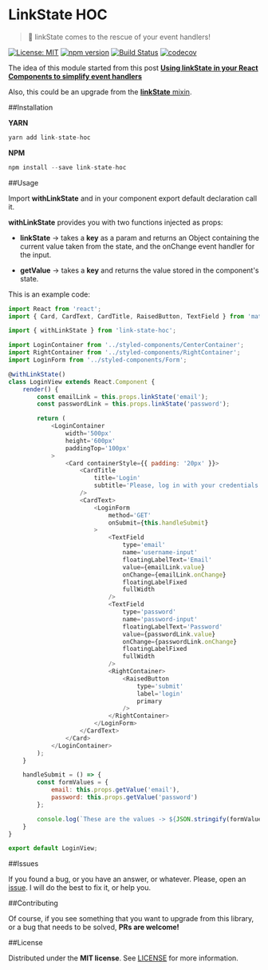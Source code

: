 # LinkState HOC
> :fire_engine: linkState comes to the rescue of your event handlers!

[![License: MIT](https://img.shields.io/badge/License-MIT-brightgreen.svg)](https://opensource.org/licenses/MIT) [![npm version](https://badge.fury.io/js/link-state-hoc.svg)](https://badge.fury.io/js/link-state-hoc) [![Build Status](https://travis-ci.org/BlackBoxVision/link-state-hoc.svg?branch=master)](https://travis-ci.org/BlackBoxVision/link-state-hoc) [![codecov](https://codecov.io/gh/BlackBoxVision/link-state-hoc/branch/master/graph/badge.svg)](https://codecov.io/gh/BlackBoxVision/link-state-hoc)

The idea of this module started from this post **[Using linkState in your React Components to simplify event handlers](https://medium.com/@jonatan_salas/using-linkstate-in-your-react-components-to-simplify-event-handlers-9d157cb75082#.ck4t4rij1)**

Also, this could be an upgrade from the [**linkState** mixin](https://facebook.github.io/react/docs/two-way-binding-helpers.html). 

##Installation

**YARN**

```javascript
yarn add link-state-hoc
```

**NPM**

```javascript
npm install --save link-state-hoc
```

##Usage

Import **withLinkState** and in your component export default declaration call it. 

**withLinkState** provides you with two functions injected as props: 

- **linkState** -> takes a **key** as a param and returns an Object containing the current value taken from the state, and  the onChange event handler for the input. 

- **getValue** -> takes a **key** and returns the value stored in the component's state.

This is an example code:

```javascript
import React from 'react';
import { Card, CardText, CardTitle, RaisedButton, TextField } from 'material-ui';

import { withLinkState } from 'link-state-hoc';

import LoginContainer from '../styled-components/CenterContainer';
import RightContainer from '../styled-components/RightContainer';
import LoginForm from '../styled-components/Form';

@withLinkState()
class LoginView extends React.Component {
    render() {
        const emailLink = this.props.linkState('email');
        const passwordLink = this.props.linkState('password');

        return (
            <LoginContainer
                width='500px'
                height='600px'
                paddingTop='100px'
            >
                <Card containerStyle={{ padding: '20px' }}>
                    <CardTitle
                        title='Login'
                        subtitle='Please, log in with your credentials'
                    />
                    <CardText>
                        <LoginForm
                            method='GET'
                            onSubmit={this.handleSubmit}
                        >
                            <TextField
                                type='email'
                                name='username-input'
                                floatingLabelText='Email'
                                value={emailLink.value}
                                onChange={emailLink.onChange}
                                floatingLabelFixed
                                fullWidth
                            />
                            <TextField
                                type='password'
                                name='password-input'
                                floatingLabelText='Password'
                                value={passwordLink.value}
                                onChange={passwordLink.onChange}
                                floatingLabelFixed
                                fullWidth
                            />
                            <RightContainer>
                                <RaisedButton
                                    type='submit'
                                    label='login'
                                    primary
                                />
                            </RightContainer>
                        </LoginForm>
                    </CardText>
                </Card>
            </LoginContainer>
        );
    }

    handleSubmit = () => {
        const formValues = {
            email: this.props.getValue('email'),
            password: this.props.getValue('password')
        };

        console.log(`These are the values -> ${JSON.stringify(formValues, null, 2)}`);
    }
}

export default LoginView;
```

##Issues

If you found a bug, or you have an answer, or whatever. Please, open an [issue](https://github.com/BlackBoxVision/link-state-hoc/issues). I will do the best to fix it, or help you.

##Contributing

Of course, if you see something that you want to upgrade from this library, or a bug that needs to be solved, **PRs are welcome!**

##License

Distributed under the **MIT license**. See [LICENSE](https://github.com/BlackBoxVision/link-state-hoc/blob/master/LICENSE) for more information.
